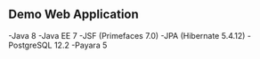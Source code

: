 ## Demo Web Application

-Java 8
-Java EE 7
-JSF (Primefaces 7.0)
-JPA (Hibernate 5.4.12)
-PostgreSQL 12.2
-Payara 5




